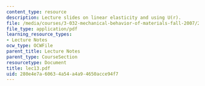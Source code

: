 ```yaml
---
content_type: resource
description: Lecture slides on linear elasticity and using U(r).
file: /media/courses/3-032-mechanical-behavior-of-materials-fall-2007/280e4e7a60634a54a4a94650acce94f7_lec13.pdf
file_type: application/pdf
learning_resource_types:
- Lecture Notes
ocw_type: OCWFile
parent_title: Lecture Notes
parent_type: CourseSection
resourcetype: Document
title: lec13.pdf
uid: 280e4e7a-6063-4a54-a4a9-4650acce94f7
---
```


